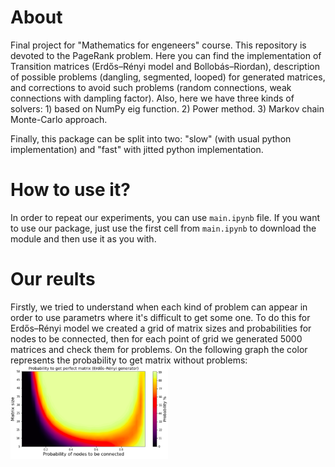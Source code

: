 # About
Final project for "Mathematics for engeneers" course. 
This repository is devoted to the PageRank problem.
Here you can find the implementation of Transition matrices (Erdős–Rényi model and Bollobás–Riordan), description of possible problems (dangling, segmented, looped) for generated matrices, and corrections to avoid such problems (random connections, weak connections with dampling factor). 
Also, here we have three kinds of solvers: 1) based on NumPy eig function. 2) Power method. 3) Markov chain Monte-Carlo approach. 

Finally, this package can be split into two: "slow" (with usual python implementation) and "fast" with jitted python implementation.

# How to use it?
In order to repeat our experiments, you can use `main.ipynb` file. If you want to use our package, just use the first cell from `main.ipynb` to download the module and then use it as you with.

# Our reults
Firstly, we tried to understand when each kind of problem can appear in order to use parametrs where it's difficult to get some one.
To do this for Erdős–Rényi model we created a grid of matrix sizes and probabilities for nodes to be connected, then for each point of grid we generated 5000 matrices and check them for problems. On the following graph the color represents the probability to get matrix without problems: 
<img src="./img/ER1.png" width="50%" height="50%"> 
